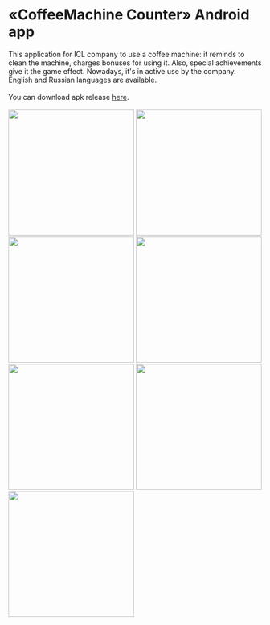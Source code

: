 # «CoffeeMachine Counter» Android app

This application for ICL company to use a coffee machine: it reminds to clean the machine, charges bonuses for using it. Also, special achievements give it the game effect. Nowadays, it's in active use by the company.
</br>
English and Russian languages are available.
</br></br>
You can download apk release [here](https://github.com/russdreamer/CoffeeMachine-Counter-Android/releases/).
</br></br>
<img src="https://pp.userapi.com/c856032/v856032174/969c6/v6Q6RwuCs2M.jpg" width="250">
<img src="https://pp.userapi.com/c856032/v856032174/969d0/BQ1tegEpzrU.jpg" width="250">
<img src="https://pp.userapi.com/c856032/v856032174/969da/XlMH5pTolGE.jpg" width="250">
<img src="https://pp.userapi.com/c856032/v856032174/969e4/NQonPkGkwGI.jpg" width="250">
<img src="https://pp.userapi.com/c856032/v856032174/969ee/vosoZgp4ADQ.jpg" width="250">
<img src="https://pp.userapi.com/c856032/v856032174/969f8/W8O3ndTPD1c.jpg" width="250">
<img src="https://pp.userapi.com/c856032/v856032174/96a02/Dboi6v0X0Uc.jpg" width="250">
